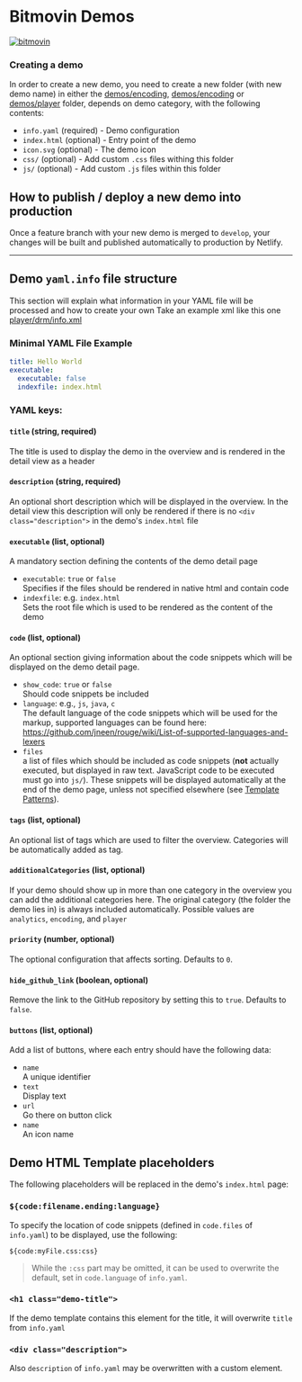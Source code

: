 # Bitmovin Demos
[![bitmovin](http://bitmovin-a.akamaihd.net/webpages/bitmovin-logo-github.png)](http://www.bitmovin.com)

### Creating a demo
In order to create a new demo, you need to create a new folder (with new demo name) in either the
[demos/encoding](./demos/analytics), [demos/encoding](./demos/encoding) or [demos/player](./demos/player) folder,
depends on demo category, with the following contents:

- `info.yaml` (required) - Demo configuration
- `index.html` (optional) - Entry point of the demo
- `icon.svg` (optional) - The demo icon
- `css/` (optional) - Add custom `.css` files withing this folder
- `js/` (optional) - Add custom `.js` files within this folder

## How to publish / deploy a new demo into production

Once a feature branch with your new demo is merged to `develop`, your changes will be built and published automatically to production by Netlify.

---

## Demo `yaml.info` file structure

This section will explain what information in your YAML file will be processed and how to create your own
Take an example xml like this one [player/drm/info.xml](./demos/player/drm/info.yaml)

### Minimal YAML File Example

```yaml
title: Hello World
executable:
  executable: false
  indexfile: index.html
```

### YAML keys:

#### `title` (string, required)

The title is used to display the demo in the overview and is rendered in the detail view as a header

#### `description` (string, required)

An optional short description which will be displayed in the overview. In the detail view this description will only be rendered if there is no `<div class="description">` in the demo's `index.html` file

#### `executable` (list, optional)

A mandatory section defining the contents of the demo detail page

- `executable`: `true` or `false`  
  Specifies if the files should be rendered in native html and contain code
- `indexfile`: e.g. `index.html`  
  Sets the root file which is used to be rendered as the content of the demo

#### `code` (list, optional)

An optional section giving information about the code snippets which will be displayed on the demo detail page.

- `show_code`: `true` or `false`  
  Should code snippets be included
- `language`: e.g., `js`, `java`, `c`  
  The default language of the code snippets which will be used for the markup, supported languages can be found here: https://github.com/jneen/rouge/wiki/List-of-supported-languages-and-lexers
- `files`  
  a list of files which should be included as code snippets (**not** actually executed, but displayed in raw text. JavaScript code to be executed must go into `js/`).
  These snippets will be displayed automatically at the end of the demo page, unless not specified elsewhere (see [Template Patterns](#demo-html-template-placeholders)).

#### `tags` (list, optional)

An optional list of tags which are used to filter the overview. Categories will be automatically added as tag.

#### `additionalCategories` (list, optional)

If your demo should show up in more than one category in the overview you can add the additional categories here.
The original category (the folder the demo lies in) is always included automatically.
Possible values are `analytics`, `encoding`, and `player`

#### `priority` (number, optional)

The optional configuration that affects sorting. Defaults to `0`.

#### `hide_github_link` (boolean, optional)

Remove the link to the GitHub repository by setting this to `true`. Defaults to `false`.

#### `buttons` (list, optional)

Add a list of buttons, where each entry should have the following data:

- `name`  
  A unique identifier
- `text`  
  Display text
- `url`  
  Go there on button click
- `name`  
  An icon name

## Demo HTML Template placeholders

The following placeholders will be replaced in the demo's `index.html` page:

### `${code:filename.ending:language}`

To specify the location of code snippets (defined in `code.files` of `info.yaml`) to be displayed, use the following:

```
${code:myFile.css:css}
```

> While the `:css` part may be omitted, it can be used to overwrite the default, set in `code.language` of `info.yaml`.

### `<h1 class="demo-title">`

If the demo template contains this element for the title, it will overwrite `title` from `info.yaml`

### `<div class="description">`

Also `description` of `info.yaml` may be overwritten with a custom element.
